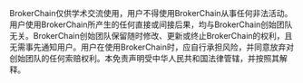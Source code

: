 BrokerChain仅供学术交流使用，用户不得使用BrokerChain从事任何非法活动。用户使用BrokerChain所产生的任何直接或间接后果，均与BrokerChain创始团队无关。BrokerChain创始团队保留随时修改、更新或终止BrokerChain的权利，且无需事先通知用户。用户在使用BrokerChain时，应自行承担风险，并同意放弃对创始团队的任何索赔权利。本免责声明受中华人民共和国法律管辖，并按照其解释。
